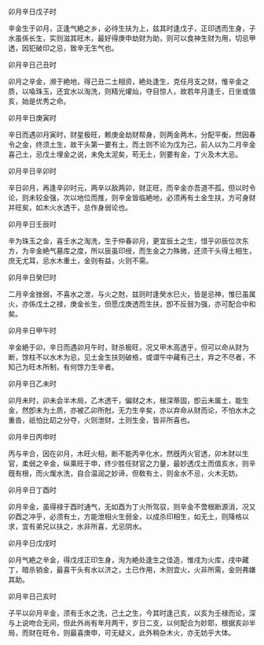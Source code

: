 卯月辛日戊子时

辛金生于卯月，正逢气絶之乡，必待生扶为上，兹其时逢戊子，正印透而生身，子水虽係长生，实则滋其旺木，最好得庚申劫财为助，则可以食神生财为用，切忌甲透，因犯破印之忌，致辛无生气也。

 卯月辛日己丑时

卯月之辛金，濒于絶地，得己丑二土相资，絶处逢生，克任月支之财，惟辛金之质，以喩珠玉，还宜水以淘洗，则精光燿灿，夺目惊人，故若年月逢壬，日坐或值亥，始是优秀之命。

 卯月辛日庚寅时

辛日而遇卯月寅时，财星极旺，赖庚金劫财帮身，则两金两木，分配平衡，然因春令之金，终须土生，故干头第一要有土，而土则不论为戊为己，前人以为二月辛金喜己土，忌戊土埋金之说，未免太泥矣，苟无土，则要有金，丁火及木大忌。

 卯月辛日辛卯时

辛日卯月，再逢辛卯时元，两辛以敌两卯，财正旺，而辛金亦吾道不孤，但以时令论，则未较金强，次以地位而推，则辛金皆临絶地，必须再有土金生扶，方可身财并旺矣，如木火水透干，总作身弱论也。

 卯月辛日壬辰时

辛为珠玉之金，喜壬水之淘洗，生于仲春卯月，更宜辰土之生，惜乎卯辰位次东方，为辛金絶气墓库之度，所以辰虽印绶，而生金之力殊微，还须干头得土相生，庶无尤耳，忌水木重土，金则有益，火则不需。

 卯月辛日癸巳时

二月辛金挫弱，不喜水之泄，与火之尅，兹则时逢癸水巳火，皆是忌神，惟巳虽属火，亦係戊土之禄，庚金长生，但愿戊庚透而生扶，卽不反弱为强，亦可配合中和矣。

 卯月辛日甲午时

辛金絶于卯，辛日而遇卯月午时，财杀极旺，况又甲木高透乎，但可以命从财为断，馀柱不以水木为忌，见土金生扶则破格，或谓午中藏有己土，弃之不尽者，不知己为旺木所制，有何馀力生辛者。

 卯月辛日乙未时

卯月未时，卯未会半木局，乙木透干，偏财之木，根深蒂固，卽云未属土，能生金，然卽未为土质，亦被乙卯所尅，无力生辛矣，亦以弃命从财而论，不怕水木之重沓，祇怕比刧之分夺，火则泄财，土则生金，皆非所喜也。

 卯月辛日丙申时

丙与辛合，因在卯月，木旺火相，断不能丙辛化水，然旣丙火官透，卯木财以生官，柔弱之辛金，纵乘旺于申，终少胜任财官之力量，最妙透戊土而值亥水，则辛旣有根，而火煖水洗，自合温润之妙谛，但敎有土，则金水不忌，火木无妨。

 卯月辛日丁酉时

卯月辛金，虽得禄于酉时通气，无如酉为丁火所驾驭，则辛金不啻根断源消，况又卯酉之冲乎，必须有土，方能泄相火生弱金，以成杀印相生，如无土，则降格以求，宜有弟兄以扶之，水非所喜，尤忌阴水。

 卯月辛日戊戌时

卯月气絶之辛金，得戊戌正印生身，洵为絶处逢生之佳造，惟戌为火库，戌中藏丁，暗杀销金，最喜干头有水以济之，土已作用，木则宜火，火非所需，金则弗嫌其助。

 卯月辛日己亥时

子平以卯月辛金，须有壬水之洗，己土之生，今其时逢己亥，以亥为壬禄而论，深与上说吻合无间，但此外尚有年月两干，岁日二支，以何配合为妙耶，根据亥卯半局，而财在旺令，则最喜庚申，可无疑义，此外稍杂木火，亦无妨乎大体。

